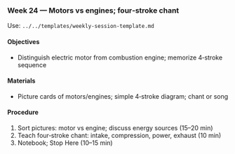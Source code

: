 ### Week 24 — Motors vs engines; four‑stroke chant

Use: `../../templates/weekly-session-template.md`

#### Objectives
- Distinguish electric motor from combustion engine; memorize 4‑stroke sequence

#### Materials
- Picture cards of motors/engines; simple 4‑stroke diagram; chant or song

#### Procedure
1) Sort pictures: motor vs engine; discuss energy sources (15–20 min)
2) Teach four‑stroke chant: intake, compression, power, exhaust (10 min)
3) Notebook; Stop Here (10–15 min)

